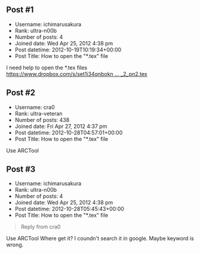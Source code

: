 ## Post #1
- Username: ichimarusakura
- Rank: ultra-n00b
- Number of posts: 4
- Joined date: Wed Apr 25, 2012 4:38 pm
- Post datetime: 2012-10-19T10:19:34+00:00
- Post Title: How to open the "*.tex" file

I need help to open the *.tex files
[https://www.dropbox.com/s/set1i34qnbokn ... _2_pn2.tex](https://www.dropbox.com/s/set1i34qnboknhq/game_front_knt_tex_2_pn2.tex)
## Post #2
- Username: cra0
- Rank: ultra-veteran
- Number of posts: 438
- Joined date: Fri Apr 27, 2012 4:37 pm
- Post datetime: 2012-10-28T04:57:01+00:00
- Post Title: How to open the "*.tex" file

Use ARCTool
## Post #3
- Username: ichimarusakura
- Rank: ultra-n00b
- Number of posts: 4
- Joined date: Wed Apr 25, 2012 4:38 pm
- Post datetime: 2012-10-28T05:45:43+00:00
- Post Title: How to open the "*.tex" file

> Reply from cra0
>
> 

Use ARCTool
Where get it?
I coundn't search it in google.
Maybe keyword is wrong.
